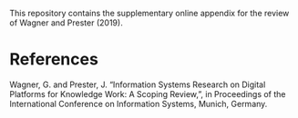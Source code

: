 This repository contains the supplementary online appendix for the review of  Wagner and Prester (2019).

# References
Wagner, G. and Prester, J. “Information Systems Research on Digital Platforms for Knowledge Work: A
Scoping Review,”, in Proceedings of the International Conference on Information Systems, Munich,
Germany.
